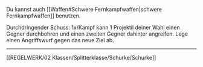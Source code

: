 Du kannst auch [[Waffen#Schwere Fernkampfwaffen|schwere Fernkampfwaffen]] benutzen.

Durchdringender Schuss:
1x/Kampf kann 1 Projektil deiner Wahl einen Gegner durchbohren und einen zweiten Gegner dahinter angreifen. Lege einen Angriffswurf gegen das neue Ziel ab.

---
[[REGELWERK/02 Klassen/Splitterklasse/Schurke/Schurke]]
